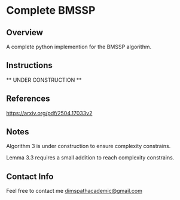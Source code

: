 # Complete BMSSP

## Overview
A complete python implemention for the BMSSP algorithm. 

## Instructions
** UNDER CONSTRUCTION **

## References
https://arxiv.org/pdf/2504.17033v2


## Notes
Algorithm 3 is under construction to ensure complexity constrains.

Lemma 3.3 requires a small addition to reach complexity constrains.

## Contact Info
Feel free to contact me [dimspathacademic@gmail.com](mailto:dimspathacademic@gmail.com)
